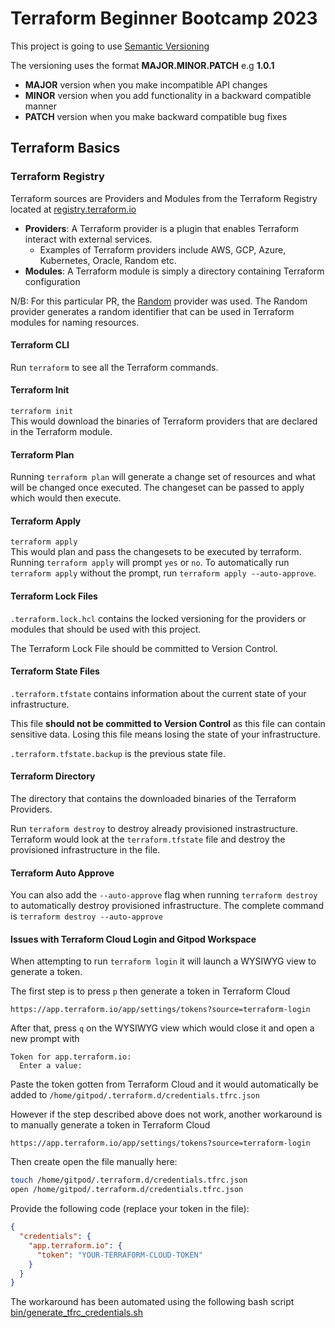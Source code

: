 # Terraform Beginner Bootcamp 2023


This project is going to use [Semantic Versioning](https://semver.org/)

The versioning uses the format **MAJOR.MINOR.PATCH** e.g **1.0.1** 

- **MAJOR** version when you make incompatible API changes
- **MINOR** version when you add functionality in a backward compatible manner
- **PATCH** version when you make backward compatible bug fixes



## Terraform Basics 

### Terraform Registry 

Terraform sources are Providers and Modules from the Terraform Registry located at [registry.terraform.io](https://registry.terraform.io/)
- **Providers**: A Terraform provider is a plugin that enables Terraform interact with external services. 
    - Examples of Terraform providers include AWS, GCP, Azure, Kubernetes, Oracle, Random etc. 
- **Modules**: A Terraform module is simply a directory containing Terraform configuration 

N/B: For this particular PR, the [Random](https://registry.terraform.io/providers/hashicorp/random/) provider was used. The Random provider generates a random identifier that can be used in Terraform modules for naming resources. 


#### Terraform CLI 
Run `terraform` to see all the Terraform commands. 

#### Terraform Init
`terraform init`    
This would download the binaries of Terraform providers that are declared in the Terraform module. 

#### Terraform Plan
Running `terraform plan` will generate a change set of resources and what will be changed once executed. The changeset can be passed to apply which would then execute.

#### Terraform Apply 
`terraform apply`    
This would plan and pass the changesets to be executed by terraform. Running `terraform apply` will prompt `yes` or `no`. To automatically run `terraform apply` without the prompt, run `terraform apply --auto-approve`. 

#### Terraform Lock Files 
`.terraform.lock.hcl` contains the locked versioning for the providers or modules that should be used with this project.    

The Terraform Lock File should be committed to Version Control.


#### Terraform State Files 
`.terraform.tfstate` contains information about the current state of your infrastructure.   

This file **should not be committed to Version Control** as this file can contain sensitive data. Losing this file means losing the state of your infrastructure. 

`.terraform.tfstate.backup` is the previous state file. 


#### Terraform Directory 
The directory that contains the downloaded binaries of the Terraform Providers. 

Run `terraform destroy` to destroy already provisioned instrastructure. Terraform would look at the `terraform.tfstate` file and destroy the provisioned infrastructure in the file.  

#### Terraform Auto Approve
You can also add the `--auto-approve` flag when running `terraform destroy` to automatically destroy provisioned infrastructure. The complete command is `terraform destroy --auto-approve` 

#### Issues with Terraform Cloud Login and Gitpod Workspace

When attempting to run `terraform login` it will launch a WYSIWYG view to generate a token. 

The first step is to press `p` then generate a token in Terraform Cloud

```
https://app.terraform.io/app/settings/tokens?source=terraform-login
```

After that, press `q` on the WYSIWYG view which would close it and open a new prompt with 
```
Token for app.terraform.io:
  Enter a value: 
```

Paste the token gotten from Terraform Cloud and it would automatically be added to `/home/gitpod/.terraform.d/credentials.tfrc.json` 

However if the step described above does not work, another workaround is to manually generate a token in Terraform Cloud

```
https://app.terraform.io/app/settings/tokens?source=terraform-login
```

Then create open the file manually here:

```sh
touch /home/gitpod/.terraform.d/credentials.tfrc.json
open /home/gitpod/.terraform.d/credentials.tfrc.json
```

Provide the following code (replace your token in the file):

```json
{
  "credentials": {
    "app.terraform.io": {
      "token": "YOUR-TERRAFORM-CLOUD-TOKEN"
    }
  }
}
``````

The workaround has been automated using the following bash script [bin/generate_tfrc_credentials.sh](bin/generate_tfrc_credentials.sh)
